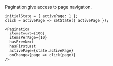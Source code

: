 Pagination give access to page navigation.

    initialState = { activePage: 1 };
    click = activePage => setState({ activePage });

    <Pagination
      itemsCount={100}
      itemsPerPage={10}
      hasPrevNext
      hasFirstLast
      activePage={state.activePage}
      onChange={page => click(page)}
    />
